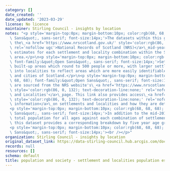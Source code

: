 ```yaml
---
category: []
date_created: ''
date_updated: '2023-03-29'
license: No licence
maintainer: Stirling Council - insights by location
notes: "<p style='margin-top:0px; margin-bottom:10px; color:rgb(68, 68, 68); font-family:&quot;Open\
  \ Sans&quot;, sans-serif; font-size:14px;'>The datasets within this group contain\
  \ the\_<a href='https://www.nrscotland.gov.uk/' style='color:rgb(86, 0, 132); text-decoration-line:none;'\
  \ rel='nofollow ugc'>National Records of Scotland (NRS)</a>\_mid-year population\
  \ estimates for each settlement and locality combination within the Stirling Council\
  \ area.</p>\n<p style='margin-top:0px; margin-bottom:10px; color:rgb(68, 68, 68);\
  \ font-family:&quot;Open Sans&quot;, sans-serif; font-size:14px;'>Settlements are\
  \ built-up areas which round to 500 people or more, with larger settlements divided\
  \ into localities to reflect areas which are more easily identifiable as the towns\
  \ and cities of Scotland.</p>\n<p style='margin-top:0px; margin-bottom:10px; color:rgb(68,\
  \ 68, 68); font-family:&quot;Open Sans&quot;, sans-serif; font-size:14px;'>The datasets\
  \ are sourced from the NRS website's\_<a href='https://www.nrscotland.gov.uk/statistics-and-data/statistics/statistics-by-theme/population/population-estimates/settlements-and-localities'\
  \ style='color:rgb(86, 0, 132); text-decoration-line:none;' rel='nofollow ugc'>Settlements\
  \ and Localities'</a>\_page. This link also provides access\_<a href='https://www.nrscotland.gov.uk/statistics-and-data/statistics/statistics-by-theme/population/population-estimates/special-area-population-estimates/settlements-and-localities/background-information'\
  \ style='color:rgb(86, 0, 132); text-decoration-line:none;' rel='nofollow ugc'>background\
  \ information</a>\_on settlements and localities and how they are determined.</p>\n\
  <p style='margin-top:0px; margin-bottom:10px; color:rgb(68, 68, 68); font-family:&quot;Open\
  \ Sans&quot;, sans-serif; font-size:14px;'>In addition to the mid-2016 estimated\
  \ total population for all ages against each combination of settlement and locality,\
  \ this dataset provides a corresponding breakdown by five year age groups.</p>\n\
  <p style='margin-top:0px; margin-bottom:10px; color:rgb(68, 68, 68); font-family:&quot;Open\
  \ Sans&quot;, sans-serif; font-size:14px;'><br /></p>"
organization: Stirling Council - insights by location
original_dataset_link: https://data-stirling-council.hub.arcgis.com/documents/stirling-council::population-and-society-settlement-and-localities-population-estimates-2016
records: null
resources: []
schema: default
title: population and society - settlement and localities population estimates (2016)
---
```

